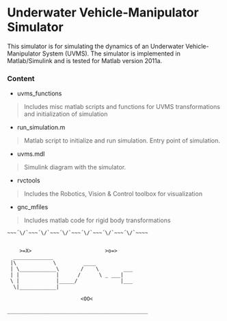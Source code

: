 Underwater Vehicle-Manipulator Simulator
======================================



This simulator is for simulating the dynamics of an Underwater Vehicle-Manipulator System (UVMS). 
The simulator is implemented in Matlab/Simulink and is tested for Matlab version 2011a.

### Content

* uvms_functions
>Includes misc matlab scripts and functions for UVMS transformations and initialization of simulation

* run_simulation.m
>Matlab script to initialize and run simulation. Entry point of simulation.

* uvms.mdl
> Simulink diagram with the simulator.

* rvctools
>Includes the Robotics, Vision & Control toolbox for visualization 

* gnc_mfiles
>Includes matlab code for rigid body transformations


~~~´\/`~~~´\/`~~~´\/`~~~´\/`~~~´\/`~~~´\/`~~~~
~~~´\/`~~~´\/`~~~´\/`~~~´\/`~~~´\/`~~~´\/`~~~~


   	>=X>						>o=>
  _____________
 |\            \         ____
 | \____________\       /    \	      ___
 | |            |      /      \ _ ___|
 \ |            |_____/              |___
  \|____________|				  

						<OO<

______________________________________________



